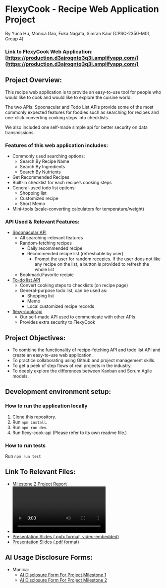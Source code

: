 # FlexyCook - Recipe Web Application Project
By Yuna Hu, Monica Gao, Fuka Nagata, Simran Kaur (CPSC-2350-M01, Group 4)

### Link to FlexyCook Web Application: [https://production.d3ajroqntq3q3i.amplifyapp.com/](https://production.d3ajroqntq3q3i.amplifyapp.com/)

## Project Overview:
   This recipe web application is to provide an easy-to-use tool for people who would like to cook and would like to explore the cuisine world.

   The two APIs: Spoonacular and Todo List APIs provide some of the most commonly expected features for foodies such as searching for recipes and one-click converting cooking steps into checklists.

   We also included one self-made simple api for better security on data transmissions.

### Features of this web application includes:
- Commonly used searching options:
   - Search By Recipe Name
   - Search By Ingredients
   - Search By Nutrients
- Get Recommended Recipes
- Built-in checklist for each recipe’s cooking steps
- General-used todo list options:
   - Shopping list
   - Customized recipe
   - Short Memo
- Mini-tools (scale-converting calculators for temperature/weight)

### API Used & Relevant Features:
- [Spoonacular API](https://spoonacular.com/food-api)
   - All searching-relevant features
   - Random-fetching recipes
      - Daily recommended recipe
      - Recommended recipe list (refreshable by user)
         - Prompt the user for random recepies. If the user does not like any recipe on the list, a button is provided to refresh the whole list
   - Bookmark/Favorite recipie
- [To-do list API](https://developer.todoist.com/guides/#developing-with-todoist)
   - Convert cooking steps to checklists (on recipe page)
   - General-purpose todo list, can be used as:
      - Shopping list
      - Memo
      - Local customized recipe records
- [flexy-cook-api](https://github.com/yunahu/flexy-cook-api)
   - Our self-made API used to communicate with other APIs
   - Provides extra security to FlexyCook


## Project Objectives:
- To combine the functionality of recipe-fetching API and todo list API and create an easy-to-use web application.
- To practice collaborating using Github and project management skills.
- To get a peek of step flows of real projects in the industry.
- To deeply explore the differences between Kanban and Scrum Agile models.


## Development environment setup:

### How to run the application locally
1. Clone this repository.
2. Run `npm install`.
3. Run `npm run dev`.
4. Run flexy-cook-api (Please refer to its own readme file.)

### How to run tests
Run `npm run test`


## Link To Relevant Files:
- [Milestone 2 Project Report](docs/Milestone%202%20Report%20Group4.pdf)
- ![Project Demo Video](docs/FlexyCook_DemoVideo.mp4)
- [Presentation Slides (.pptx format, video-embedded)](docs/[Video%20Embeded]%20(2nd%20Milestone)%20Presentation%20Slides.pptx)
- [Presentation Slides (.pdf format)](docs/(2nd%20Milestone)%20Presentation%20Slides.pdf)


## AI Usage Disclosure Forms:
- Monica:
  - [AI Disclosure Form For Project Milestone 1](AI_Disclosure_Forms/P1_AI_Declaration_Monica_Gao_100354959.pdf)
  - [AI Disclosure Form For Project Milestone 2](AI_Disclosure_Forms/P2_AI_Declaration_Monica_Gao_100354959.pdf)
